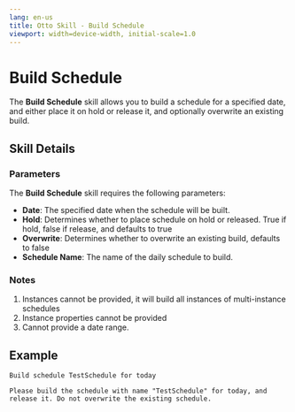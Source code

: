 ```yaml
---
lang: en-us
title: Otto Skill - Build Schedule
viewport: width=device-width, initial-scale=1.0
---
```



# Build Schedule

The **Build Schedule** skill allows you to build a schedule for a specified date, and either place it on hold or release it, and optionally overwrite an existing build.

## Skill Details

### Parameters

The **Build Schedule** skill requires the following parameters:

- **Date**: The specified date when the schedule will be built.
- **Hold**: Determines whether to place schedule on hold or released. True if hold, false if release, and defaults to true
- **Overwrite**: Determines whether to overwrite an existing build, defaults to false
- **Schedule Name**: The name of the daily schedule to build.

### Notes

1. Instances cannot be provided, it will build all instances of multi-instance schedules
1. Instance properties cannot be provided
1. Cannot provide a date range.

## Example

`Build schedule TestSchedule for today`

`Please build the schedule with name "TestSchedule" for today, and release it. Do not overwrite the existing schedule.`
